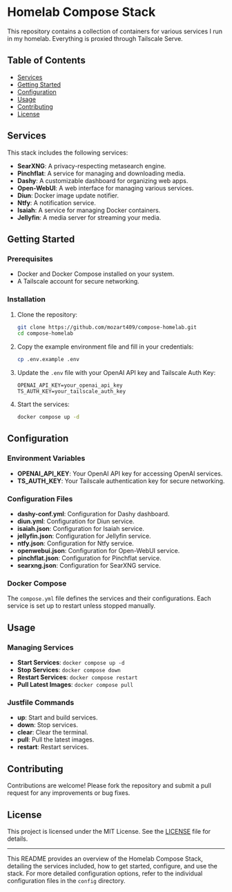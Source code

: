 # Homelab Compose Stack

This repository contains a collection of containers for various services I run in my homelab. Everything is proxied through Tailscale Serve.

## Table of Contents

- [Services](#services)
- [Getting Started](#getting-started)
- [Configuration](#configuration)
- [Usage](#usage)
- [Contributing](#contributing)
- [License](#license)

## Services

This stack includes the following services:

- **SearXNG**: A privacy-respecting metasearch engine.
- **Pinchflat**: A service for managing and downloading media.
- **Dashy**: A customizable dashboard for organizing web apps.
- **Open-WebUI**: A web interface for managing various services.
- **Diun**: Docker image update notifier.
- **Ntfy**: A notification service.
- **Isaiah**: A service for managing Docker containers.
- **Jellyfin**: A media server for streaming your media.

## Getting Started

### Prerequisites

- Docker and Docker Compose installed on your system.
- A Tailscale account for secure networking.

### Installation

1. Clone the repository:

   ```bash
   git clone https://github.com/mozart409/compose-homelab.git
   cd compose-homelab
   ```

2. Copy the example environment file and fill in your credentials:

   ```bash
   cp .env.example .env
   ```

3. Update the `.env` file with your OpenAI API key and Tailscale Auth Key:

   ```plaintext
   OPENAI_API_KEY=your_openai_api_key
   TS_AUTH_KEY=your_tailscale_auth_key
   ```

4. Start the services:

   ```bash
   docker compose up -d
   ```

## Configuration

### Environment Variables

- **OPENAI_API_KEY**: Your OpenAI API key for accessing OpenAI services.
- **TS_AUTH_KEY**: Your Tailscale authentication key for secure networking.

### Configuration Files

- **dashy-conf.yml**: Configuration for Dashy dashboard.
- **diun.yml**: Configuration for Diun service.
- **isaiah.json**: Configuration for Isaiah service.
- **jellyfin.json**: Configuration for Jellyfin service.
- **ntfy.json**: Configuration for Ntfy service.
- **openwebui.json**: Configuration for Open-WebUI service.
- **pinchflat.json**: Configuration for Pinchflat service.
- **searxng.json**: Configuration for SearXNG service.

### Docker Compose

The `compose.yml` file defines the services and their configurations. Each service is set up to restart unless stopped manually.

## Usage

### Managing Services

- **Start Services**: `docker compose up -d`
- **Stop Services**: `docker compose down`
- **Restart Services**: `docker compose restart`
- **Pull Latest Images**: `docker compose pull`

### Justfile Commands

- **up**: Start and build services.
- **down**: Stop services.
- **clear**: Clear the terminal.
- **pull**: Pull the latest images.
- **restart**: Restart services.

## Contributing

Contributions are welcome! Please fork the repository and submit a pull request for any improvements or bug fixes.

## License

This project is licensed under the MIT License. See the [LICENSE](LICENSE) file for details.

---

This README provides an overview of the Homelab Compose Stack, detailing the services included, how to get started, configure, and use the stack. For more detailed configuration options, refer to the individual configuration files in the `config` directory.
